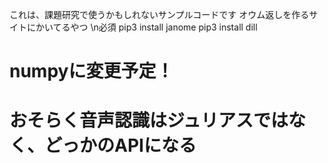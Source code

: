 これは、課題研究で使うかもしれないサンプルコードです
オウム返しを作るサイトにかいてるやつ
\n必須 pip3 install janome
     pip3 install dill
# numpyに変更予定！
# おそらく音声認識はジュリアスではなく、どっかのAPIになる
